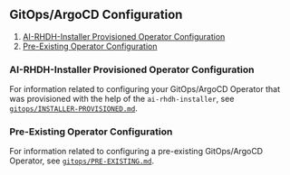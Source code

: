 ## GitOps/ArgoCD Configuration

1. [AI-RHDH-Installer Provisioned Operator Configuration](#ai-rhdh-installer-provisioned-operator-configuration)
2. [Pre-Existing Operator Configuration](#pre-existing-operator-configuration)

### AI-RHDH-Installer Provisioned Operator Configuration

For information related to configuring your GitOps/ArgoCD Operator that was provisioned with the help of the `ai-rhdh-installer`, see [`gitops/INSTALLER-PROVISIONED.md`](./gitops/INSTALLER-PROVISIONED.md).


### Pre-Existing Operator Configuration

For information related to configuring a pre-existing GitOps/ArgoCD Operator, see [`gitops/PRE-EXISTING.md`](./gitops/PRE-EXISTING.md).
